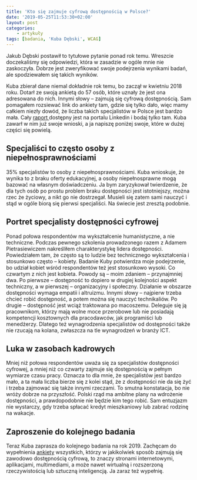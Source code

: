 ```yaml
---
title: 'Kto się zajmuje cyfrową dostępnością w Polsce?'
date: '2019-05-25T11:53:30+02:00'
layout: post
categories:
    - artykuły
tags: [badania, 'Kuba Dębski', WCAG]
---
```


Jakub Dębski postawił to tytułowe pytanie ponad rok temu. Wreszcie doczekaliśmy się odpowiedzi, która w zasadzie w ogóle mnie nie zaskoczyła. Dobrze jest zweryfikować swoje podejrzenia wynikami badań, ale spodziewałem się takich wyników.

Kuba zbierał dane niemal dokładnie rok temu, bo zaczął w kwietniu 2018 roku. Dotarł ze swoją ankietą do 57 osób, które uznały że jest ona adresowana do nich. Innymi słowy – zajmują się cyfrową dostępnością. Sam pomagałem rozsiewać link do ankiety tam, gdzie się tylko dało, więc mamy całkiem niezły dowód, że liczba takich specjalistów w Polsce jest bardzo mała. Cały [raport ](https://www.linkedin.com/feed/update/urn:li:activity:6536572472458780672/ "wpis z linkiem do raportu")dostępny jest na portalu Linkedin i bodaj tylko tam. Kuba zawarł w nim już swoje wnioski, a ja napiszę poniżej swoje, które w dużej części się powielą.

## Specjaliści to często osoby z niepełnosprawnościami

35% specjalistów to osoby z niepełnosprawnościami. Kuba wnioskuje, że wynika to z braku oferty edukacyjnej, a osoby niepełnosprawne mogą bazować na własnym doświadczeniu. Ja bym zaryzykował twierdzenie, że dla tych osób po prostu problem braku dostępności jest istotniejszy, można rzec że życiowy, a nikt go nie dostrzegał. Musieli się zatem sami nauczyć i stąd w ogóle biorą się pierwsi specjaliści. Na świecie jest zresztą podobnie.

## Portret specjalisty dostępności cyfrowej

Ponad połowa respondentów ma wykształcenie humanistyczne, a nie techniczne. Podczas pewnego szkolenia prowadzonego razem z Adamem Pietrasiewiczem nakreśliłem charakterystykę lidera dostępności. Powiedziałem tam, że często są to ludzie bez technicznego wykształcenia i stosunkowo często – kobiety. Badanie Kuby potwierdza moje podejrzenie, bo udział kobiet wśród respondentów też jest stosunkowo wysoki. Co czwartym z nich jest kobieta. Powody są – moim zdaniem – przynajmniej dwa. Po pierwsze – dostępność to dopiero w drugiej kolejności aspekt techniczny, a w pierwszej – organizacyjny i społeczny. Działanie w obszarze dostępności wymaga empatii i altruizmu. Innymi słowy – najpierw trzeba chcieć robić dostępność, a potem można się nauczyć technikaliów. Po drugie – dostępność jest wciąż traktowana po macoszemu. Deleguje się ją pracownikom, którzy mają wolne moce przerobowe lub nie posiadają kompetencji kosztownych dla pracodawców, jak programiści lub menedżerzy. Dlatego też wynagrodzenia specjalistów od dostępności także nie rzucają na kolana, zwłaszcza na tle wynagrodzeń w branży ICT.

## Luka w zasobach kadrowych

Mniej niż połowa respondentów uważa się za specjalistów dostępności cyfrowej, a mniej niż co czwarty zajmuje się dostępnością w pełnym wymiarze czasu pracy. Oznacza to dla mnie, że specjalistów jest bardzo mało, a ta mała liczba bierze się z kolei stąd, że z dostępności nie da się żyć i trzeba zajmować się także innymi rzeczami. To smutna konstatacja, bo nie wróży dobrze na przyszłość. Polski rząd ma ambitne plany na wdrożenie dostępności, a prawdopodobnie nie będzie kim tego robić. Sam entuzjazm nie wystarczy, gdy trzeba spłacać kredyt mieszkaniowy lub zabrać rodzinę na wakacje.

## Zaproszenie do kolejnego badania

Teraz Kuba zaprasza do kolejnego badania na rok 2019. Zachęcam do wypełnienia [ankiety](https://lnkd.in/diH2Unc "link do ankiety online") wszystkich, którzy w jakikolwiek sposób zajmują się zawodowo dostępnością cyfrową, to znaczy stronami internetowymi, aplikacjami, multimediami, a może nawet wirtualną i rozszerzoną rzeczywistością lub sztuczną inteligencją. Ja zaraz też wypełnię.
